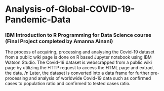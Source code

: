 # Analysis-of-Global-COVID-19-Pandemic-Data
### IBM Introduction to R Programming for Data Science course  (Final Project completed by Amanna Ainani)
The process of acquiring, processing and analysing the Covid-19 dataset from a public wiki page is done on R based Jupyter notebook using IBM Watson Studio.
The Covid-19 dataset is webscrapped from a public wiki page by utilizing the HTTP request to access the HTML page and extract the data.  /n
Later, the dataset is converted into a data frame for further pre-processing and analysis of worldwide Covid-19 data such as confirmed cases to population ratio and confirmed to tested cases ratio.
